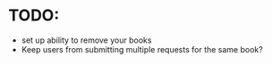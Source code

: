 # TODO:
- set up ability to remove your books
- Keep users from submitting multiple requests for the same book?
